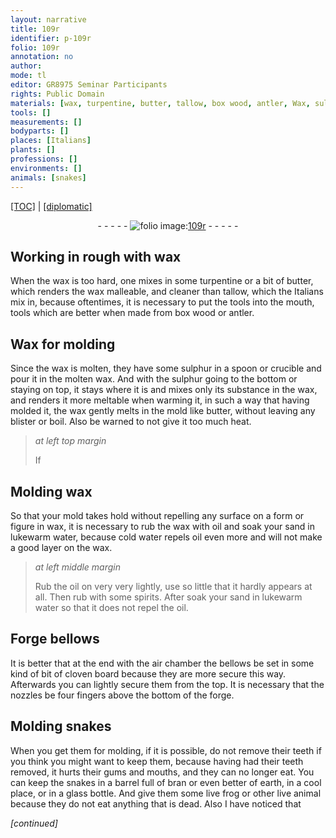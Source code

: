 ```yaml
---
layout: narrative
title: 109r
identifier: p-109r
folio: 109r
annotation: no
author:
mode: tl
editor: GR8975 Seminar Participants
rights: Public Domain
materials: [wax, turpentine, butter, tallow, box wood, antler, Wax, sulphur, ,, oil, water, spirits, bran, earth, glass]
tools: []
measurements: []
bodyparts: []
places: [Italians]
plants: []
professions: []
environments: []
animals: [snakes]
---
```


<p><a href="{{ site.baseurl }}/translation/">[TOC]</a> | <a href="{{ site.baseurl }}/texts/p-109r_tc/" target="_blank">[diplomatic]</a></p><div class="folio" align="center">- - - - - <a href="http://gallica.bnf.fr/ark:/12148/btv1b10500001g/f223.image" target="_blank"><img src="https://cu-mkp.github.io/2017-workshop-edition/assets/photo-icon.png" alt="folio image: " style="display:inline-block; margin-bottom:-3px;"/>109r</a> - - - - - </div>  
  

## Working in rough with <span class="m">wax</span>

 
When the <span class="m">wax</span> is too hard, one mixes in some <span class="m">turpentine</span> or a bit of <span class="m">butter</span>, which renders the <span class="m">wax</span> malleable, and cleaner than <span class="m">tallow</span>, which the <span class="pl">Italians</span> mix in, because oftentimes, it is necessary to put the tools into the mouth, <span class="sup">tools</span> which are better when made from <span class="m">box wood</span> or <span class="m">antler</span>.
 
 
  

## <span class="m">Wax</span> for molding

 
Since the <span class="m">wax</span> is molten, they have some <span class="m">sulphur</span> in a spoon or crucible and pour it in the molten <span class="m">wax</span>. And with the <span class="m">sulphur</span> going to the bottom or staying on top, it stays where it is and mixes only its substance in the <span class="m">wax</span>, and renders it more meltable when warming it, in such a way that having molded it, <span class="sup">the <span class="m">wax</span></span> gently melts in the mold like <span class="m">butter</span>, without leaving any blister or boil. Also be warned to not give it too much heat.
 
> *at left top margin*
> 
> 
> If
 
 
  

## Molding <span class="m">wax</span>

 
So that your mold takes hold without repelling any surface on a form or figure in <span class="m">wax</span><span class="m">,</span> it is necessary to rub the <span class="m">wax</span> with <span class="m">oil</span> and soak your sand in lukewarm <span class="m">water</span>, because cold <span class="m">water</span> repels <span class="m">oil</span> even more and will not make a good layer on the <span class="m">wax</span>.
 
> *at left middle margin*
> 
> 
> Rub the <span class="m">oil</span> on very very lightly, <span class="sup">use</span> so little that it hardly appears at all. Then rub with some <span class="m">spirits</span>. After soak your sand in lukewarm <span class="m">water</span> so that it does not repel the <span class="m">oil</span>.

 
  

## Forge bellows

 
It is better that at the end with the air chamber the bellows be set in some kind of bit of cloven board because they are more secure this way. Afterwards you can lightly secure them from the top. It is necessary that the nozzles be four fingers above the bottom of the forge.

 
  

## Molding <span class="al">snakes</span>

 
When you get them for molding, if it is possible, do not remove their teeth if you <span class="x">think you might</span> want to keep them, because having had their teeth removed, it hurts their gums and mouths, and they can no longer eat. You can keep <span class="x">the snakes</span> in a barrel full of <span class="m">bran</span> or even better of <span class="m">earth</span>, in a cool place, or in a <span class="m">glass</span> bottle. And give them some live frog or other live animal because they do not eat anything <span class="sup">that is</span> dead. Also I have noticed that
 
*[continued]*
 
